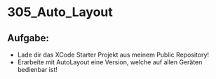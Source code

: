 # 305_Auto_Layout

## Aufgabe:
* Lade dir das XCode Starter Projekt aus meinem Public Repository!
* Erarbeite mit AutoLayout eine Version, welche auf allen Geräten bedienbar ist!
